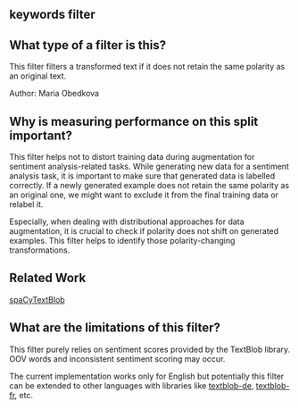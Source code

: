 ## keywords filter

## What type of a filter is this?

This filter filters a transformed text if it does not retain the same polarity as an original text.

Author: Maria Obedkova

## Why is measuring performance on this split important?

This filter helps not to distort training data during augmentation for sentiment analysis-related tasks.
While generating new data for a sentiment analysis task, it is important to make sure that generated data is labelled correctly.
If a newly generated example does not retain the same polarity as an original one, we might want to exclude it from the final training data or relabel it.

Especially, when dealing with distributional approaches for data augmentation, it is crucial to check if polarity does not shift on generated examples.
This filter helps to identify those polarity-changing transformations.

## Related Work

[spaCyTextBlob](https://github.com/SamEdwardes/spaCyTextBlob)

## What are the limitations of this filter?

This filter purely relies on sentiment scores provided by the TextBlob library.
OOV words and inconsistent sentiment scoring may occur.

The current implementation works only for English but potentially this filter can be extended to other languages with libraries like
[textblob-de](https://textblob-de.readthedocs.io/en/latest/), [textblob-fr](https://github.com/sloria/textblob-fr), etc.